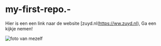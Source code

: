 # my-first-repo.-
Hier is een een link naar de website [zuyd.nl(https://ww.zuyd.nl), Ga een kijkje nemen!

![foto van mezelf](IMG_1453.HEIC)

